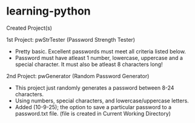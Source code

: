 # learning-python

Created Project(s)

1st Project: pwStrTester (Password Strength Tester)
 - Pretty basic. Excellent passwords must meet all criteria listed below.
 - Password must have atleast 1 number, lowercase, uppercase and a special character. It must also be atleast 8 characters long!

2nd Project: pwGenerator (Random Password Generator)
 - This project just randomly generates a password between 8-24 characters.
 - Using numbers, special characters, and lowercase/uppercase letters.
 - Added (10-9-25); the option to save a particular password to a password.txt file. (file is created in Current Working Directory)

